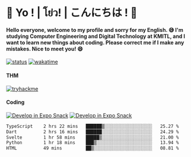 # 👋 Yo ! | โย่ว! | こんにちは ! 👋

<h4>Hello everyone, welcome to my profile and sorry for my English. 😅
I'm studying Computer Engineering and Digital Technology at KMITL, and I want to learn new things about coding. Please correct me if I make any mistakes. Nice to meet you! 😄</h4>

[![status](https://img.shields.io/badge/Freelance-Unavailable-red)](https://whyzotee.vercel.app)
[![wakatime](https://wakatime.com/badge/user/3ff4daa0-dc37-4cca-9446-11cce239b396.svg)](https://wakatime.com/@3ff4daa0-dc37-4cca-9446-11cce239b396)

#### THM
[![tryhackme](https://tryhackme-badges.s3.amazonaws.com/whyzotee.png)](https://tryhackme.com/p/whyzotee)

#### Coding
[![Develop in Expo Snack](https://img.shields.io/badge/Flutter-119EFF.svg?style=for-the-badge&logo=flutter&labelColor=FFF&logoColor=119EFF)](https://flutter.dev/)
[![Develop in Expo Snack](https://img.shields.io/badge/Expo-000.svg?style=for-the-badge&logo=EXPO&labelColor=FFF&logoColor=000)](https://expo.dev/)

<!--START_SECTION:waka-->

```txt
TypeScript    2 hrs 22 mins   ██████▒░░░░░░░░░░░░░░░░░░   25.27 %
Dart          2 hrs 16 mins   ██████░░░░░░░░░░░░░░░░░░░   24.29 %
Svelte        1 hr 58 mins    █████▒░░░░░░░░░░░░░░░░░░░   21.00 %
Python        1 hr 18 mins    ███▒░░░░░░░░░░░░░░░░░░░░░   13.94 %
HTML          49 mins         ██▒░░░░░░░░░░░░░░░░░░░░░░   08.81 %
```

<!--END_SECTION:waka-->
